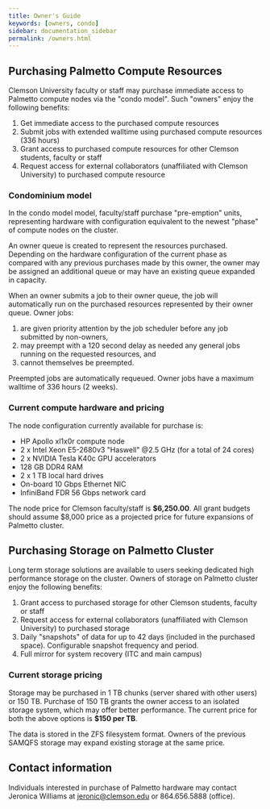 ```yaml
---
title: Owner's Guide
keywords: [owners, condo]
sidebar: documentation_sidebar
permalink: /owners.html
---
```


## Purchasing Palmetto Compute Resources

Clemson University faculty or staff may purchase immediate access to
Palmetto compute nodes via the "condo model".
Such "owners" enjoy the following benefits:

1. 	Get immediate access to the purchased compute resources
2. 	Submit jobs with extended walltime using purchased compute resources (336 hours)
3.  Grant access to purchased compute resources for other
	Clemson students, faculty or staff
4.	Request access for external collaborators (unaffiliated with Clemson University)
	to purchased compute resource

### Condominium model

In the condo model model, faculty/staff purchase "pre-emption" units,
representing hardware with configuration equivalent to the newest
"phase" of compute nodes on the cluster.

An owner queue is created to represent the
resources purchased.
Depending on the hardware configuration of the current phase as compared
with any previous purchases made by this owner,
the owner may be assigned an additional queue
or may have an existing queue expanded in capacity.

When an owner submits a job to their owner queue, the job will automatically run on the
purchased resources represented by their owner queue. Owner jobs:

1. are given priority attention by the job scheduler before any job submitted by non-owners,
2. may preempt with a 120 second delay as needed any general jobs running on the requested resources, and
3. cannot themselves be preempted.

Preempted jobs are automatically requeued.
Owner jobs have a maximum walltime of 336 hours
(2 weeks).

### Current compute hardware and pricing

The node configuration currently available for purchase is:

* HP Apollo xl1x0r compute node
* 2 x Intel Xeon E5-2680v3 "Haswell" @2.5 GHz (for a total of 24 cores)
* 2 x NVIDIA Tesla K40c GPU accelerators
* 128 GB DDR4 RAM
* 2 x 1 TB local hard drives
* On-board 10 Gbps Ethernet NIC
* InfiniBand FDR 56 Gbps network card

The node price for Clemson faculty/staff is **$6,250.00**.
All grant budgets should assume $8,000 price as a projected price for future expansions of Palmetto cluster.

## Purchasing Storage on Palmetto Cluster

Long term storage solutions are available to users seeking
dedicated high performance storage on the cluster.
Owners of storage on Palmetto cluster enjoy the following benefits:

1.  Grant access to purchased storage for other
	Clemson students, faculty or staff
1.	Request access for external collaborators (unaffiliated with Clemson University)
	to purchased storage
1. 	Daily "snapshots" of data for up to 42 days (included in the purchased space).
	Configurable snapshot frequency and period.
1.	Full mirror for system recovery (ITC and main campus)

### Current storage pricing

Storage may be purchased in 1 TB chunks (server shared with other users)
or 150 TB.
Purchase of 150 TB grants the owner access to an isolated storage system,
which may offer better performance.
The current price for both the above options is **$150 per TB**.

The data is stored in the ZFS filesystem format.
Owners of the previous SAMQFS storage
may expand existing storage at the same price.

## Contact information

Individuals interested in purchase of Palmetto hardware
may contact Jeronica Williams at
<jeronic@clemson.edu> or 864.656.5888 (office).
